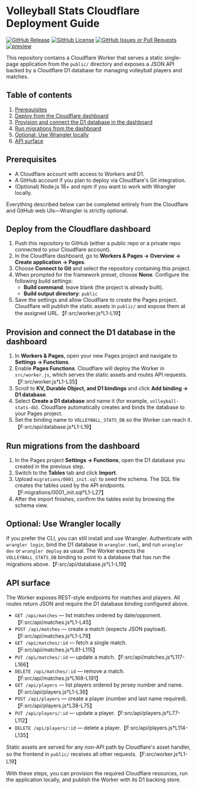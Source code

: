 # Volleyball Stats Cloudflare Deployment Guide

 [![GitHub Release](https://img.shields.io/github/v/release/Muppet1856/Volleyball-Stats)](https://github.com/Muppet1856/Volleyball-Stats/releases) [![GitHub License](https://img.shields.io/github/license/Muppet1856/Volleyball-Stats)](https://github.com/Muppet1856/Volleyball-Stats/blob/main/LICENSE) [![GitHub Issues or Pull Requests](https://img.shields.io/github/issues/Muppet1856/Volleyball-Stats)](https://github.com/Muppet1856/Volleyball-Stats/issues) <!-- PREVIEW_BADGE_START -->[![preview](https://img.shields.io/badge/preview-pr40-purple?label=preview)](https://pr-40-volleyball-stats.stoneyvolleyball.workers.dev)<!-- PREVIEW_BADGE_END -->

This repository contains a Cloudflare Worker that serves a static single-page application from the `public/` directory and exposes a JSON API backed by a Cloudflare D1 database for managing volleyball players and matches.

## Table of contents
1. [Prerequisites](#prerequisites)
2. [Deploy from the Cloudflare dashboard](#deploy-from-the-cloudflare-dashboard)
3. [Provision and connect the D1 database in the dashboard](#provision-and-connect-the-d1-database-in-the-dashboard)
4. [Run migrations from the dashboard](#run-migrations-from-the-dashboard)
5. [Optional: Use Wrangler locally](#optional-use-wrangler-locally)
6. [API surface](#api-surface)

## Prerequisites

- A Cloudflare account with access to Workers and D1.
- A GitHub account if you plan to deploy via Cloudflare's Git integration.
- (Optional) Node.js 18+ and npm if you want to work with Wrangler locally.

Everything described below can be completed entirely from the Cloudflare and GitHub web UIs—Wrangler is strictly optional.

## Deploy from the Cloudflare dashboard

1. Push this repository to GitHub (either a public repo or a private repo connected to your Cloudflare account).
2. In the Cloudflare dashboard, go to **Workers & Pages → Overview → Create application → Pages**.
3. Choose **Connect to Git** and select the repository containing this project.
4. When prompted for the framework preset, choose **None**. Configure the following build settings:
   - **Build command**: leave blank (the project is already built).
   - **Build output directory**: `public`
5. Save the settings and allow Cloudflare to create the Pages project. Cloudflare will publish the static assets in `public/` and expose them at the assigned URL.【F:src/worker.js†L1-L19】

## Provision and connect the D1 database in the dashboard

1. In **Workers & Pages**, open your new Pages project and navigate to **Settings → Functions**.
2. Enable **Pages Functions**. Cloudflare will deploy the Worker in `src/worker.js`, which serves the static assets and routes API requests.【F:src/worker.js†L1-L35】
3. Scroll to **KV, Durable Object, and D1 bindings** and click **Add binding → D1 database**.
4. Select **Create a D1 database** and name it (for example, `volleyball-stats-db`). Cloudflare automatically creates and binds the database to your Pages project.
5. Set the binding name to `VOLLEYBALL_STATS_DB` so the Worker can reach it.【F:src/api/database.js†L1-L19】

## Run migrations from the dashboard

1. In the Pages project **Settings → Functions**, open the D1 database you created in the previous step.
2. Switch to the **Tables** tab and click **Import**.
3. Upload `migrations/0001_init.sql` to seed the schema. The SQL file creates the tables used by the API endpoints.【F:migrations/0001_init.sql†L1-L27】
4. After the import finishes, confirm the tables exist by browsing the schema view.

## Optional: Use Wrangler locally

If you prefer the CLI, you can still install and use Wrangler. Authenticate with `wrangler login`, bind the D1 database in `wrangler.toml`, and run `wrangler dev` or `wrangler deploy` as usual. The Worker expects the `VOLLEYBALL_STATS_DB` binding to point to a database that has run the migrations above.【F:src/api/database.js†L1-L19】

## API surface

The Worker exposes REST-style endpoints for matches and players. All routes return JSON and require the D1 database binding configured above.

- `GET /api/matches` — list matches ordered by date/opponent.【F:src/api/matches.js†L1-L45】
- `POST /api/matches` — create a match (expects JSON payload).【F:src/api/matches.js†L1-L79】
- `GET /api/matches/:id` — fetch a single match.【F:src/api/matches.js†L81-L115】
- `PUT /api/matches/:id` — update a match.【F:src/api/matches.js†L117-L166】
- `DELETE /api/matches/:id` — remove a match.【F:src/api/matches.js†L168-L191】
- `GET /api/players` — list players ordered by jersey number and name.【F:src/api/players.js†L1-L36】
- `POST /api/players` — create a player (number and last name required).【F:src/api/players.js†L38-L75】
- `PUT /api/players/:id` — update a player.【F:src/api/players.js†L77-L112】
- `DELETE /api/players/:id` — delete a player.【F:src/api/players.js†L114-L135】

Static assets are served for any non-API path by Cloudflare's asset handler, so the frontend in `public/` receives all other requests.【F:src/worker.js†L1-L19】

With these steps, you can provision the required Cloudflare resources, run the application locally, and publish the Worker with its D1 backing store.
